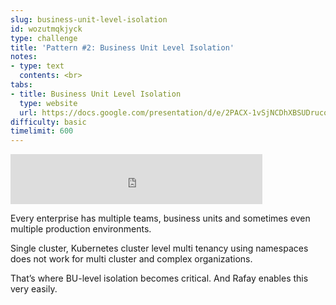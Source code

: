 ```yaml
---
slug: business-unit-level-isolation
id: wozutmqkjyck
type: challenge
title: 'Pattern #2: Business Unit Level Isolation'
notes:
- type: text
  contents: <br>
tabs:
- title: Business Unit Level Isolation
  type: website
  url: https://docs.google.com/presentation/d/e/2PACX-1vSjNCDhXBSUDruconp91OmWDvPnrMoX30nAbBWR4yE9-dAAzoUMBBFPZqr2yufa5A/embed?start=false&loop=false&delayms=3000
difficulty: basic
timelimit: 600
---
```


<iframe style="position: relative; height: 80px; width: 80%;" src="https://drive.google.com/file/d/1DwcfpN_d58D7T2sLSycddPxmLcp-W5oe/preview" title="Mp3 player" frameborder="0" allow="accelerometer; autoplay; clipboard-write; encrypted-media; gyroscope; picture-in-picture" allowfullscreen></iframe>

Every enterprise has multiple teams, business units and sometimes even multiple production environments.

Single cluster, Kubernetes cluster level multi tenancy using namespaces does not work for multi cluster and complex organizations.

That’s where BU-level isolation becomes critical. And Rafay enables this very easily.